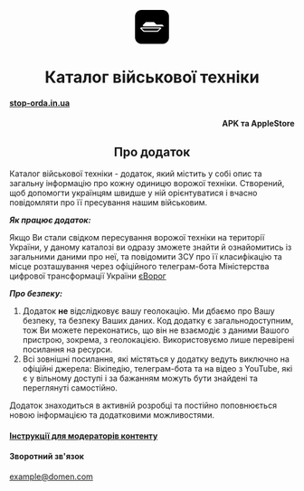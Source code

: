<p align="center">
  <img alt="mec" src="./src/images/icon.png" width="60" />
</p>
<h1 align="center">
  Каталог військової техніки
</h1>

<h4 align="left">
  <a href="https://stop-orda.in.ua/">stop-orda.in.ua</a>
</h4>
<h4 align="right">
  APK та AppleStore
</h4>

<h2 align="center">
   Про додаток
</h2>

  Каталог військової техніки - додаток, який містить у собі опис та загальну інформацію про кожну одиницю ворожої техніки.
  Створений, щоб допомогти українцям швидше у ній орієнтуватися і вчасно повідомляти про її пресування нашим військовим. 
  
  ***Як працює додаток:***
  
  Якщо Ви стали свідком пересування ворожої техніки на території України, у даному каталозі ви одразу зможете знайти й ознайомитись із загальними даними про неї, та повідомити ЗСУ про її класифікацію та місцe розташування через офіційного телеграм-бота Міністерства цифрової трансформації України <a href="https://t.me/evorog_bot">єВорог</a>

  ***Про безпеку:***

  1. Додаток **не** відслідковує вашу геолокацію.
    Ми дбаємо про Вашу безпеку, та безпеку Ваших даних. Код додатку є загальнодоступним, тож Ви можете переконатись, що він не взаємодіє з даними Вашого пристрою, зокрема, з геолокацією. Використовуємо лише перевірені посилання на ресурси.
  2. Всі зовнішні посилання, які містяться у додатку ведуть виключно на офіційні джерела: Вікіпедію, телеграм-бота та на відео з YouTube, які є у вільному доступі і за бажанням можуть бути знайдені та переглянуті самостійно.
  
Додаток знаходиться в активній розробці та постійно поповнюється новою інформацією та додатковими можливостями.




<a href="./CONTRIBUTION.md">
  <h4 align="left"> 
    Інструкції для модераторів контенту
  </h4>
</a>

<h4 align="left"> 
  Зворотний зв'язок
</h4>

example@domen.com
